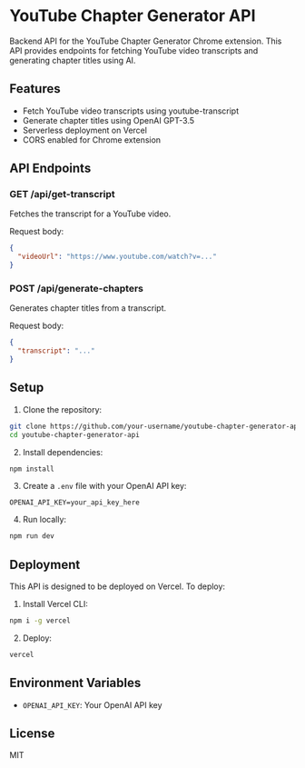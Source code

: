 # YouTube Chapter Generator API

Backend API for the YouTube Chapter Generator Chrome extension. This API provides endpoints for fetching YouTube video transcripts and generating chapter titles using AI.

## Features

- Fetch YouTube video transcripts using youtube-transcript
- Generate chapter titles using OpenAI GPT-3.5
- Serverless deployment on Vercel
- CORS enabled for Chrome extension

## API Endpoints

### GET /api/get-transcript
Fetches the transcript for a YouTube video.

Request body:
```json
{
  "videoUrl": "https://www.youtube.com/watch?v=..."
}
```

### POST /api/generate-chapters
Generates chapter titles from a transcript.

Request body:
```json
{
  "transcript": "..."
}
```

## Setup

1. Clone the repository:
```bash
git clone https://github.com/your-username/youtube-chapter-generator-api.git
cd youtube-chapter-generator-api
```

2. Install dependencies:
```bash
npm install
```

3. Create a `.env` file with your OpenAI API key:
```
OPENAI_API_KEY=your_api_key_here
```

4. Run locally:
```bash
npm run dev
```

## Deployment

This API is designed to be deployed on Vercel. To deploy:

1. Install Vercel CLI:
```bash
npm i -g vercel
```

2. Deploy:
```bash
vercel
```

## Environment Variables

- `OPENAI_API_KEY`: Your OpenAI API key

## License

MIT

